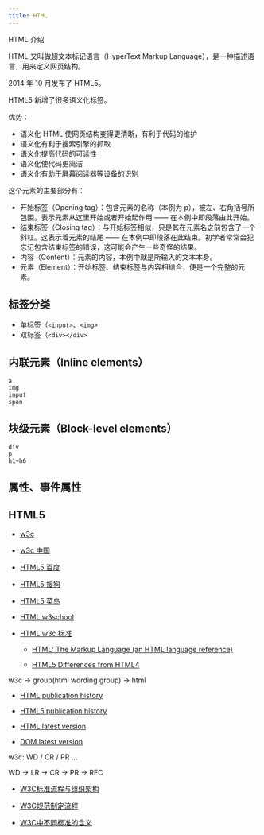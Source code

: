 ```yaml
---
title: HTML
---
```


HTML 介绍

HTML 又叫做超文本标记语言（HyperText Markup Language），是一种描述语言，用来定义网页结构。

2014 年 10 月发布了 HTML5。

HTML5 新增了很多语义化标签。

优势：

- 语义化 HTML 使网页结构变得更清晰，有利于代码的维护
- 语义化有利于搜索引擎的抓取
- 语义化提高代码的可读性
- 语义化使代码更简洁
- 语义化有助于屏幕阅读器等设备的识别

这个元素的主要部分有：

- 开始标签（Opening tag）：包含元素的名称（本例为 p），被左、右角括号所包围。表示元素从这里开始或者开始起作用 —— 在本例中即段落由此开始。
- 结束标签（Closing tag）：与开始标签相似，只是其在元素名之前包含了一个斜杠。这表示着元素的结尾 —— 在本例中即段落在此结束。初学者常常会犯忘记包含结束标签的错误，这可能会产生一些奇怪的结果。
- 内容（Content）：元素的内容，本例中就是所输入的文本本身。
- 元素（Element）：开始标签、结束标签与内容相结合，便是一个完整的元素。

## 标签分类

- 单标签（`<input>`、`<img>`
- 双标签（`<div></div>`

## 内联元素（Inline elements）

```text
a
img
input
span
```

## 块级元素（Block-level elements）

```text
div
p
h1~h6
```

## 属性、事件属性

## HTML5

- [w3c](https://www.w3.org/)

- [w3c 中国](https://www.chinaw3c.org/)

- [HTML5 百度](https://baike.baidu.com/item/html5/4234903?fr=aladdin#2)

- [HTML5 搜狗](https://baike.sogou.com/v7893267.htm?fromTitle=html5)

- [HTML5 菜鸟](https://www.runoob.com/html/html5-intro.html)

- [HTML w3school](https://www.w3school.com.cn/html/index.asp)

- [HTML w3c 标准](https://www.w3.org/TR/?tag=html)

  - [HTML: The Markup Language (an HTML language reference)](https://html.spec.whatwg.org/multipage/)

  - [HTML5 Differences from HTML4](https://www.w3.org/TR/html5-diff/)

w3c -> group(html wording group) -> html

- [HTML publication history](https://www.w3.org/standards/history/html)

- [HTML5 publication history](https://www.w3.org/standards/history/html5)

- [HTML latest version](https://html.spec.whatwg.org/)

- [DOM latest version](https://dom.spec.whatwg.org/)

w3c: WD / CR / PR ...

WD -> LR -> CR -> PR -> REC

- [W3C标准流程与组织架构](https://zhuanlan.zhihu.com/p/36103933)

- [W3C规范制定流程](http://www.ayqy.net/blog/w3c%E8%A7%84%E8%8C%83%E5%88%B6%E5%AE%9A%E6%B5%81%E7%A8%8B/)

- [W3C中不同标准的含义](https://www.cnblogs.com/f6056/p/13720138.html)
